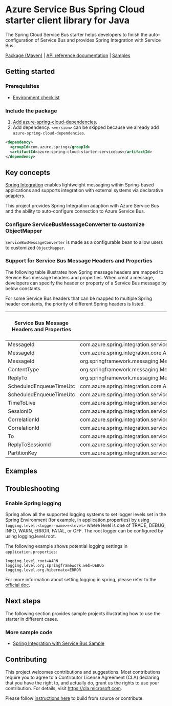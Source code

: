 # Azure Service Bus Spring Cloud starter client library for Java

The Spring Cloud Service Bus starter helps developers to finish the auto-configuration of Service Bus and provides Spring Integration with Service Bus.

[Package (Maven)][package] | [API reference documentation][refdocs] | [Samples][sample]

## Getting started

### Prerequisites
- [Environment checklist][environment_checklist]

### Include the package
1. [Add azure-spring-cloud-dependencies].
1. Add dependency. `<version>` can be skipped because we already add `azure-spring-cloud-dependencies`.
```xml
<dependency>
  <groupId>com.azure.spring</groupId>
  <artifactId>azure-spring-cloud-starter-servicebus</artifactId>
</dependency>
```

## Key concepts
[Spring Integration][spring_integration] enables lightweight messaging within Spring-based applications and supports integration with external systems via declarative adapters.

This project provides Spring Integration adaption with Azure Service Bus and the ability to auto-configure connection to Azure Service Bus.

### Configure ServiceBusMessageConverter to customize ObjectMapper
`ServiceBusMessageConverter` is made as a configurable bean to allow users to customized `ObjectMapper`.

### Support for Service Bus Message Headers and Properties
The following table illustrates how Spring message headers are mapped to Service Bus message headers and properties.
When creat a message, developers can specify the header or property of a Service Bus message by below constants.

For some Service Bus headers that can be mapped to multiple Spring header constants, the priority of different Spring headers is listed.

Service Bus Message Headers and Properties | Spring Message Header Constants | Type | Priority Number (Descending priority)
---|---|---|---
MessageId | com.azure.spring.integration.servicebus.converter.ServiceBusMessageHeaders.MESSAGE_ID | String | 1
MessageId | com.azure.spring.integration.core.AzureHeaders.RAW_ID | String | 2
MessageId | org.springframework.messaging.MessageHeaders.ID | String | 3
ContentType | org.springframework.messaging.MessageHeaders.CONTENT_TYPE | String | NA
ReplyTo | org.springframework.messaging.MessageHeaders.REPLY_CHANNEL | String | NA
ScheduledEnqueueTimeUtc | com.azure.spring.integration.core.AzureHeaders.SCHEDULED_ENQUEUE_MESSAGE | Integer | 1
ScheduledEnqueueTimeUtc | com.azure.spring.integration.servicebus.converter.ServiceBusMessageHeaders#SCHEDULED_ENQUEUE_TIME | Instant | 2
TimeToLive | com.azure.spring.integration.servicebus.converter.ServiceBusMessageHeaders.TIME_TO_LIVE | Duration | NA
SessionID | com.azure.spring.integration.servicebus.converter.ServiceBusMessageHeaders.SESSION_ID | Duration | NA
CorrelationId | com.azure.spring.integration.servicebus.converter.ServiceBusMessageHeaders.CORRELATION_ID | String | NA
CorrelationId | com.azure.spring.integration.servicebus.converter.ServiceBusMessageHeaders.CORRELATION_ID | String | NA
To | com.azure.spring.integration.servicebus.converter.ServiceBusMessageHeaders.TO | String | NA
ReplyToSessionId | com.azure.spring.integration.servicebus.converter.ServiceBusMessageHeaders#REPLY_TO_SESSION_ID | String | NA
PartitionKey | com.azure.spring.integration.servicebus.converter.ServiceBusMessageHeaders#PARTITION_KEY | String | NA


## Examples


## Troubleshooting
### Enable Spring logging
Spring allow all the supported logging systems to set logger levels set in the Spring Environment (for example, in application.properties) by using 
`logging.level.<logger-name>=<level>` where level is one of TRACE, DEBUG, INFO, WARN, ERROR, FATAL, or OFF. 
The root logger can be configured by using logging.level.root.

The following example shows potential logging settings in `application.properties`:

```
logging.level.root=WARN
logging.level.org.springframework.web=DEBUG
logging.level.org.hibernate=ERROR
```

For more information about setting logging in spring, please refer to the [official doc][spring_boot_logging].

## Next steps
The following section provides sample projects illustrating how to use the starter in different cases.

### More sample code
- [Spring Integration with Service Bus Sample][spring_cloud_starter_sample_with_service_bus]

## Contributing
This project welcomes contributions and suggestions.  Most contributions require you to agree to a Contributor License Agreement (CLA) declaring that you have the right to, and actually do, grant us the rights to use your contribution. For details, visit https://cla.microsoft.com.

Please follow [instructions here][contributing_md] to build from source or contribute.

<!-- Links -->
[contributing_md]: https://github.com/Azure/azure-sdk-for-java/tree/main/sdk/spring/CONTRIBUTING.md
[package]: https://mvnrepository.com/artifact/com.microsoft.azure/spring-cloud-starter-azure-servicebus
[refdocs]: https://azure.github.io/azure-sdk-for-java/springcloud.html#azure-spring-cloud-autoconfigure
[sample]: https://github.com/Azure-Samples/azure-spring-boot-samples/tree/main/servicebus/azure-spring-integration-sample-servicebus
[spring_boot_logging]: https://docs.spring.io/spring-boot/docs/current/reference/html/features.html#boot-features-logging
[spring_integration]: https://spring.io/projects/spring-integration
[spring_cloud_starter_sample_with_service_bus]: https://github.com/Azure-Samples/azure-spring-boot-samples/tree/main/servicebus/azure-spring-integration-sample-servicebus
[environment_checklist]: https://github.com/Azure/azure-sdk-for-java/blob/main/sdk/spring/ENVIRONMENT_CHECKLIST.md#ready-to-run-checklist
[Add azure-spring-cloud-dependencies]: https://github.com/Azure/azure-sdk-for-java/blob/main/sdk/spring/AZURE_SPRING_BOMS_USAGE.md#add-azure-spring-cloud-dependencies
